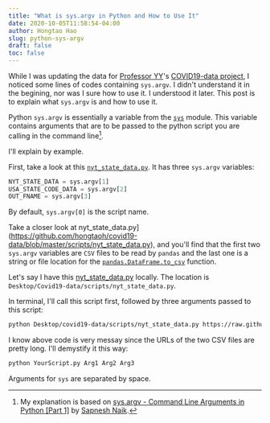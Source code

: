 ```yaml
---
title: "What is sys.argv in Python and How to Use It"
date: 2020-10-05T11:58:54-04:00
author: Hongtao Hao
slug: python-sys-argv
draft: false
toc: false
---
```

While I was updating the data for [Professor YY](https://github.com/yy/)'s [COVID19-data project](https://github.com/covid19-data/covid19-data), I noticed some lines of codes containing `sys.argv`. I didn't understand it in the begining, nor was I sure how to use it. I understood it later. This post is to explain what `sys.argv` is and how to use it. 

Python `sys.argv` is essentially a variable from the [`sys`]((https://docs.python.org/3/library/sys.html)) module. This variable contains arguments that are to be passed to the python script you are calling in the command line[^1].

I'll explain by example. 

First, take a look at this [`nyt_state_data.py`](https://github.com/hongtaoh/covid19-data/blob/master/scripts/nyt_state_data.py). It has three `sys.argv` variables:

```python
NYT_STATE_DATA = sys.argv[1]
USA_STATE_CODE_DATA = sys.argv[2]
OUT_FNAME = sys.argv[3]
```

By default, `sys.argv[0]` is the script name. 

Take a closer look at nyt_state_data.py](https://github.com/hongtaoh/covid19-data/blob/master/scripts/nyt_state_data.py), and you'll find that the first two `sys.argv` variables are `CSV` files to be read by `pandas` and the last one is a string or file location for the [`pandas.DataFrame.to_csv`](https://pandas.pydata.org/pandas-docs/stable/reference/api/pandas.DataFrame.to_csv.html) function.

Let's say I have this [nyt_state_data.py](https://github.com/hongtaoh/covid19-data/blob/master/scripts/nyt_state_data.py) locally. The location is `Desktop/Covid19-data/scripts/nyt_state_data.py`.

In terminal, I'll call this script first, followed by three arguments passed to this script:

```bash
python Desktop/covid19-data/scripts/nyt_state_data.py https://raw.githubusercontent.com/nytimes/covid-19-data/master/us-states.csv https://raw.githubusercontent.com/hongtaoh/covid19-data/master/data_sources/wikipedia/ISO3166/usa_state_code.csv Desktop/covid19-data/output/cases/cases_us_states_nyt_UPDATED_HT.csv
```

I know above code is very messay since the URLs of the two CSV files are pretty long. I'll demystify it this way:

```bash
python YourScript.py Arg1 Arg2 Arg3
```

Arguments for `sys` are separated by space. 

[^1]: My explanation is based on [sys.argv - Command Line Arguments in Python [Part 1]](https://kerneldev.com/command-line-arguments-using-python-sys-argv-part-1/) by [Sapnesh Naik](https://github.com/SapneshNaik).

